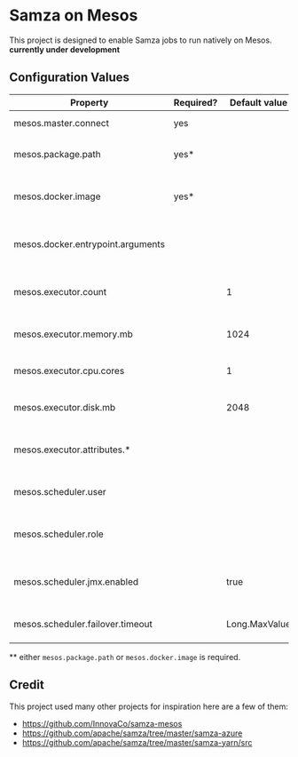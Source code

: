 # Samza on Mesos
This project is designed to enable Samza jobs to run natively on Mesos.
**currently under development**

## Configuration Values


| Property                           | Required? | Default value             | Description                               |
|------------------------------------|-----------|---------------------------|-------------------------------------------|
| mesos.master.connect               | yes       |                           | Mesos master URL                          |
| mesos.package.path                 | yes*      |                           | Job package URI (file, http, hdfs)        |
| mesos.docker.image                 | yes*      |                           | Docker image (registry/my-jobs:latest)    |
| mesos.docker.entrypoint.arguments  |           |                           | Arguments for Docker image ENTRYPOINT     |
| mesos.executor.count               |           | 1                         | Number of Samza containers to run job in  |
| mesos.executor.memory.mb           |           | 1024                      | Mesos task memory constraint              |
| mesos.executor.cpu.cores           |           | 1                         | Mesos task CPU cores constraint           |
| mesos.executor.disk.mb             |           | 2048                      | Mesos task disk constraint                |
| mesos.executor.attributes.*        |           |                           | Slave attributes reqs (regex expressions) |
| mesos.scheduler.user               |           |                           | System user for starting executors        |
| mesos.scheduler.role               |           |                           | Mesos role to use for this scheduler      |
| mesos.scheduler.jmx.enabled        |           | true                      | Mesos role to use for this scheduler      |
| mesos.scheduler.failover.timeout   |           | Long.MaxValue             | Framework failover timeout                |

** either `mesos.package.path` or `mesos.docker.image` is required.

## Credit
This project used many other projects for inspiration here are a few of them:
- https://github.com/InnovaCo/samza-mesos
- https://github.com/apache/samza/tree/master/samza-azure
- https://github.com/apache/samza/tree/master/samza-yarn/src